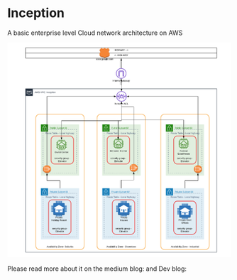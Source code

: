 # Inception
A basic enterprise level Cloud network architecture on AWS

![here](../temp/Inception.png)

Please read more about it on the medium blog:
and Dev blog:
